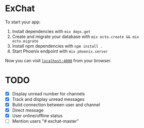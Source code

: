 # ExChat

To start your app:

  1. Install dependencies with `mix deps.get`
  2. Create and migrate your database with `mix ecto.create && mix ecto.migrate`
  3. Install npm dependencies with `npm install .`
  4. Start Phoenix endpoint with `mix phoenix.server`

Now you can visit [`localhost:4000`](http://localhost:4000) from your browser.

# TODO

- [x] Display unread number for channels
- [x] Track and display unread messages
- [x] Build connection between user and channel
- [x] Direct message
- [x] User online/offline status
- [ ] Mention users
"# exchat-master" 
